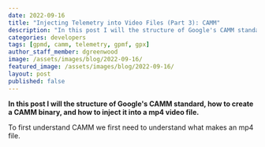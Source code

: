 ```yaml
---
date: 2022-09-16
title: "Injecting Telemetry into Video Files (Part 3): CAMM"
description: "In this post I will the structure of Google's CAMM standard, how to create a CAMM binary, and how to inject it into a mp4 video file."
categories: developers
tags: [gpmd, camm, telemetry, gpmf, gpx]
author_staff_member: dgreenwood
image: /assets/images/blog/2022-09-16/
featured_image: /assets/images/blog/2022-09-16/
layout: post
published: false
---
```


**In this post I will the structure of Google's CAMM standard, how to create a CAMM binary, and how to inject it into a mp4 video file.**

To first understand CAMM we first need to understand what makes an mp4 file.